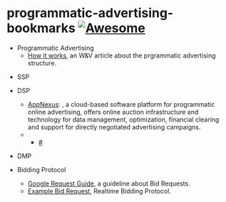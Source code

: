 # programmatic-advertising-bookmarks [![Awesome](https://cdn.rawgit.com/sindresorhus/awesome/d7305f38d29fed78fa85652e3a63e154dd8e8829/media/badge.svg)](https://github.com/sindresorhus/awesome)

- Programmatic Advertising
    + [How it works](https://www.wuv.de/digital/wie_funktioniert_programmatic_advertising), an W&V article about the prgrammatic advertising structure.
    
+ SSP
    
    
+ DSP
    + [AppNexus](https://www.appnexus.com/en): , a cloud-based software platform for programmatic online advertising, offers online auction infrastructure and technology for data management, optimization, financial clearing and support for directly negotiated advertising campaigns.
    + 
        + [#](example-item)
       
+ DMP

+ Bidding Protocol
    + [Google Request Guide](https://developers.google.com/ad-exchange/rtb/request-guide), a guideline about Bid Requests.
    + [Example Bid Request](https://developers.google.com/ad-exchange/rtb/request-guide#example-bid-request), Realtime Bidding Protocol.
    
